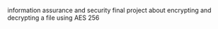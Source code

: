 information assurance and security final project about encrypting and decrypting a file using AES 256
